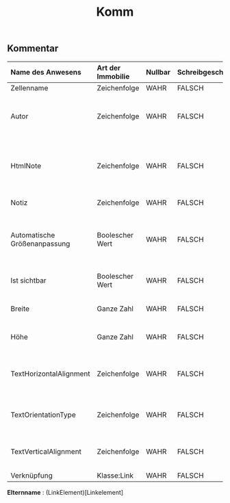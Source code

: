 ﻿---
title: Komm
second_title: Aspose.Cells Cloud Documen
type: docs
url: /de/specification/model/comment/
description: "Aspose.Cells Wolkenmodellspezifikation: Kommentar. Bearbeiten Sie mühelos Excel und andere Tabellenkalkulationsdokumente mit Funktionen wie Öffnen, Generieren, Bearbeiten, Teilen, Zusammenführen, Vergleichen und Konvertieren"
weight: 50
---
## **Kommentar**

 

| Name des Anwesens| Art der Immobilie| Nullbar| Schreibgeschützt| Standardwert| Beschreibung|
|:- |:- |:- |:- |:- |:- |
| Zellenname| Zeichenfolge| WAHR| FALSCH|||
| Autor| Zeichenfolge| WAHR| FALSCH|| Ruft den Namen des ursprünglichen Kommentarautors ab und legt diesen fest|
| HtmlNote| Zeichenfolge| WAHR| FALSCH|| Ruft die HTML-Zeichenfolge ab, die Daten und einige Formate in diesem Kommentar enthält, und legt sie fest.|
| Notiz| Zeichenfolge| WAHR| FALSCH|| Stellt den Inhalt des Kommentars dar.|
| Automatische Größenanpassung| Boolescher Wert| WAHR| FALSCH|| Gibt an, ob die Größe des Kommentars automatisch an seinen Inhalt angepasst wird.|
| Ist sichtbar| Boolescher Wert| WAHR| FALSCH|| Gibt an, ob der Kommentar sichtbar ist oder nicht.|
| Breite| Ganze Zahl| WAHR| FALSCH|| Stellt die Breite des Kommentars in Pixeln dar.|
| Höhe| Ganze Zahl| WAHR| FALSCH|| Stellt die Höhe des Kommentars in Pixeln dar.|
| TextHorizontalAlignment| Zeichenfolge| WAHR| FALSCH||Ruft den horizontalen Textausrichtungstyp des Kommentars ab und legt diesen fest.|
| TextOrientationType| Zeichenfolge| WAHR| FALSCH|| Ruft den Textausrichtungstyp des Kommentars ab und legt diesen fest.|
| TextVerticalAlignment| Zeichenfolge| WAHR| FALSCH|| Ruft den vertikalen Textausrichtungstyp des Kommentars ab und legt diesen fest.|
| Verknüpfung| Klasse:Link| WAHR| FALSCH|||

**Elternname** : (LinkElement)[Linkelement]